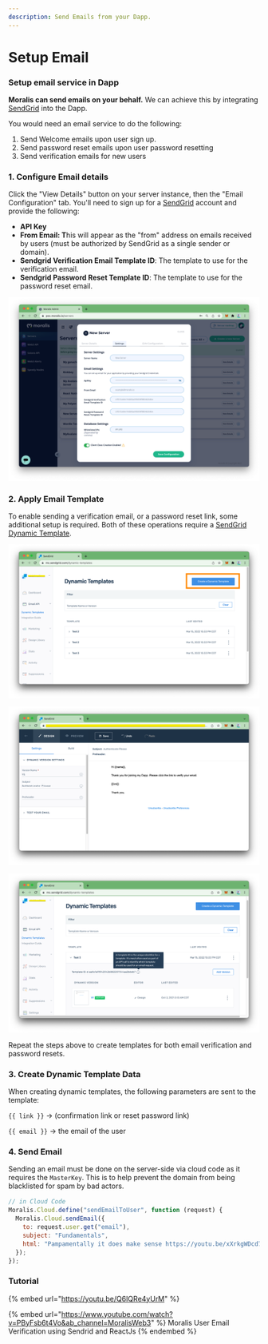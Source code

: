 ```yaml
---
description: Send Emails from your Dapp.
---
```


# Setup Email

### Setup email service in Dapp

**Moralis can send emails on your behalf.** We can achieve this by integrating [SendGrid](https://sendgrid.com) into the Dapp.

You would need an email service to do the following:

1. &#x20;Send Welcome emails upon user sign up.
2. Send password reset emails upon user password resetting&#x20;
3. Send verification emails for new users

### 1. Configure Email details&#x20;

Click the "View Details" button on your server instance, then the "Email Configuration" tab. You'll need to sign up for a [SendGrid](https://sendgrid.com) account and provide the following:

* **API Key**
* **From Email: T**his will appear as the "from" address on emails received by users (must be authorized by SendGrid as a single sender or domain).
* **Sendgrid Verification Email Template ID**: The template to use for the verification email.
* **Sendgrid Password Reset Template ID**: The template to use for the password reset email.

![Moralis email configuration](<../../../.gitbook/assets/Screenshot 2022-03-15 at 4.40.18 PM.png>)

### 2. Apply Email Template

To enable sending a verification email, or a password reset link, some additional setup is required. Both of these operations require a [SendGrid Dynamic Template](https://sendgrid.com/solutions/email-api/dynamic-email-templates/).

![Press the "Create a Dynamic Template" button.](<../../../.gitbook/assets/Screenshot 2022-03-15 at 10.34.06 PM.png>)

![Design the look of the email. Your template must include a \{{ link \}} tag. When done press "Save".](<../../../.gitbook/assets/Screenshot 2022-03-15 at 10.40.16 PM.png>)

![After saving, it will look something like this. Copy the "Template ID" you see here into your Moralis Server Email Configuration above.](<../../../.gitbook/assets/Screenshot 2022-03-15 at 10.43.07 PM.png>)

Repeat the steps above to create templates for both email verification and password resets.

### 3. Create Dynamic Template Data

When creating dynamic templates, the following parameters are sent to the template:

`{{ link }}` -> (confirmation link or reset password link)

`{{ email }}` -> the email of the user

### 4. Send Email

Sending an email must be done on the server-side via cloud code as it requires the `MasterKey`. This is to help prevent the domain from being blacklisted for spam by bad actors.

```javascript
// in Cloud Code
Moralis.Cloud.define("sendEmailToUser", function (request) {
  Moralis.Cloud.sendEmail({
    to: request.user.get("email"),
    subject: "Fundamentals",
    html: "Pampamentally it does make sense https://youtu.be/xXrkgWDcd7c"
  });
});
```

### Tutorial

{% embed url="https://youtu.be/Q6IQRe4yUrM" %}

{% embed url="https://www.youtube.com/watch?v=PByFsb6t4Vo&ab_channel=MoralisWeb3" %}
Moralis User Email Verification using Sendrid and ReactJs
{% endembed %}
